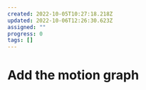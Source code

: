 ```yaml
---
created: 2022-10-05T10:27:18.218Z
updated: 2022-10-06T12:26:30.623Z
assigned: ""
progress: 0
tags: []
---
```


# Add the motion graph
